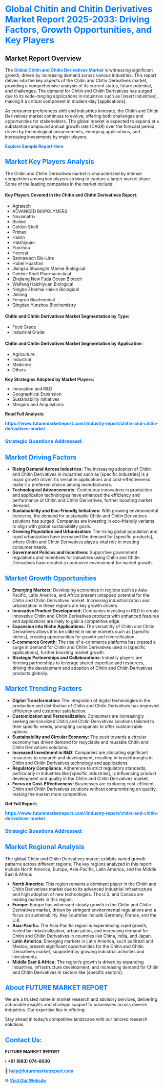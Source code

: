 <h1 style="color: #007BFF;">Global Chitin and Chitin Derivatives Market Report 2025-2033: Driving Factors, Growth Opportunities, and Key Players</h1>

<section id="overview">
<h2>Market Report Overview</h2>
<p>The <a href="https://www.futuremarketreport.com//industry-report/chitin-and-chitin-derivatives-market" style="color: #007BFF; text-decoration: none;"><strong>Global Chitin and Chitin Derivatives Market</strong></a> is witnessing significant growth, driven by increasing demand across various industries. This report delves into the key aspects of the Chitin and Chitin Derivatives market, providing a comprehensive analysis of its current status, future potential, and challenges. The demand for Chitin and Chitin Derivatives has surged due to its wide-ranging applications in industries such as [insert industries], making it a critical component in modern-day [applications].</p>
<p>As consumer preferences shift and industries innovate, the Chitin and Chitin Derivatives market continues to evolve, offering both challenges and opportunities for stakeholders. The global market is expected to expand at a substantial compound annual growth rate (CAGR) over the forecast period, driven by technological advancements, emerging applications, and increasing investments by major players.</p>
</section>

<section id="overview">
<p><a href="https://www.futuremarketreport.com//request-sample/reportId=91163" style="color: #007BFF; text-decoration: none;"><strong>Explore Sample Report Here</strong></a></p>
</section>

<section id="key-players">
<h2 style="color: #007BFF;">Market Key Players Analysis</h2>
<p>The Chitin and Chitin Derivatives market is characterized by intense competition among key players striving to capture a larger market share. Some of the leading companies in the market include:</p>
<h4>Key Players Covered in the Chitin and Chitin Derivatives Report:</h4>
<ul><li>Agratech</li><li>ADVANCED BIOPOLYMERS</li><li>Novamatrix</li><li>Bioline</li><li>Golden Shell</li><li>Primex</li><li>Haixin</li><li>Haizhiyuan</li><li>Yunzhou</li><li>Hecreat</li><li>Bannawach Bio-Line</li><li>Hubei Huashan</li><li>Jiangsu Shuanglin Marine Biological</li><li>Golden-Shell Pharmaceutical</li><li>Zhejiang New Fuda Ocean Biotech</li><li>Weifang Haizhiyuan Biological</li><li>Ningbo Zhenhai Haixin Biological</li><li>Jinlong</li><li>Fengrun Biochemical</li><li>Qingdao Yunzhou Biochemistry</li></ul>
<h4>Chitin and Chitin Derivatives Market Segmentation by Type:</h4>
<ul><li>Food Grade</li><li>Industrial Grade</li></ul>

<h4>Chitin and Chitin Derivatives Market Segmentation by Application:</h4>
<ul><li>Agriculture</li><li>Industrial</li><li>Medicine</li><li>Others</li></ul>
<p><strong>Key Strategies Adopted by Market Players:</strong></p>
<ul>
<li>Innovation and R&D</li>
<li>Geographical Expansion</li>
<li>Sustainability Initiatives</li>
<li>Mergers and Acquisitions</li>
</ul>
</section>

<section>
<p><strong>Read Full Analysis: </strong></p><a href="https://www.futuremarketreport.com//industry-report/chitin-and-chitin-derivatives-market" style="color: #007BFF; text-decoration: none;"><strong>https://www.futuremarketreport.com//industry-report/chitin-and-chitin-derivatives-market</strong></a>
<h3 style="color: #007BFF;">Strategic Questions Addressed:</h3>
</section>

<section id="driving-factors">
<h2 style="color: #007BFF;">Market Driving Factors</h2>
<ul>
<li><strong>Rising Demand Across Industries:</strong> The increasing adoption of Chitin and Chitin Derivatives in industries such as [specific industries] is a major growth driver. Its versatile applications and cost-effectiveness make it a preferred choice among manufacturers.</li>
<li><strong>Technological Advancements:</strong> Continuous innovations in production and application technologies have enhanced the efficiency and performance of Chitin and Chitin Derivatives, further boosting market demand.</li>
<li><strong>Sustainability and Eco-Friendly Initiatives:</strong> With growing environmental concerns, the demand for sustainable Chitin and Chitin Derivatives solutions has surged. Companies are investing in eco-friendly variants to align with global sustainability goals.</li>
<li><strong>Growing Population and Urbanization:</strong> The rising global population and rapid urbanization have increased the demand for [specific products], where Chitin and Chitin Derivatives plays a vital role in meeting consumer needs.</li>
<li><strong>Government Policies and Incentives:</strong> Supportive government regulations and incentives for industries using Chitin and Chitin Derivatives have created a conducive environment for market growth.</li>
</ul>
</section>

<section id="growth-opportunities">
<h2 style="color: #007BFF;">Market Growth Opportunities</h2>
<ul>
<li><strong>Emerging Markets:</strong> Developing economies in regions such as Asia-Pacific, Latin America, and Africa present untapped potential for the Chitin and Chitin Derivatives market. Increasing industrialization and urbanization in these regions are key growth drivers.</li>
<li><strong>Innovative Product Development:</strong> Companies investing in R&D to create innovative Chitin and Chitin Derivatives products with enhanced features and applications are likely to gain a competitive edge.</li>
<li><strong>Expansion into Niche Applications:</strong> The versatility of Chitin and Chitin Derivatives allows it to be utilized in niche markets such as [specific niches], creating opportunities for growth and diversification.</li>
<li><strong>E-commerce Growth:</strong> The rise of e-commerce platforms has created a surge in demand for Chitin and Chitin Derivatives used in [specific applications], further boosting market growth.</li>
<li><strong>Strategic Partnerships and Collaborations:</strong> Industry players are forming partnerships to leverage shared expertise and resources, driving the development and adoption of Chitin and Chitin Derivatives products globally.</li>
</ul>
</section>

<section id="trending-factors">
<h2 style="color: #007BFF;">Market Trending Factors</h2>
<ul>
<li><strong>Digital Transformation:</strong> The integration of digital technologies in the production and distribution of Chitin and Chitin Derivatives has improved efficiency and customer satisfaction.</li>
<li><strong>Customization and Personalization:</strong> Consumers are increasingly seeking personalized Chitin and Chitin Derivatives solutions tailored to their specific needs, prompting companies to offer customizable options.</li>
<li><strong>Sustainability and Circular Economy:</strong> The push towards a circular economy has driven demand for recyclable and reusable Chitin and Chitin Derivatives solutions.</li>
<li><strong>Increased Investment in R&D:</strong> Companies are allocating significant resources to research and development, resulting in breakthroughs in Chitin and Chitin Derivatives technology and applications.</li>
<li><strong>Regulatory Compliance:</strong> Adherence to strict regulatory standards, particularly in industries like [specific industries], is influencing product development and quality in the Chitin and Chitin Derivatives market.</li>
<li><strong>Focus on Cost-Effectiveness:</strong> Businesses are exploring cost-efficient Chitin and Chitin Derivatives solutions without compromising on quality, making the market more competitive.</li>
</ul>
</section>

<section>
<p><strong>Get Full Report: </strong></p><a href="https://www.futuremarketreport.com//industry-report/chitin-and-chitin-derivatives-market" style="color: #007BFF; text-decoration: none;"><strong>https://www.futuremarketreport.com//industry-report/chitin-and-chitin-derivatives-market</strong></a>
<h3 style="color: #007BFF;">Strategic Questions Addressed:</h3>
</section>


<section id="regional-analysis">
<h2 style="color: #007BFF;">Market Regional Analysis</h2>
<p>The global Chitin and Chitin Derivatives market exhibits varied growth patterns across different regions. The key regions analyzed in this report include North America, Europe, Asia-Pacific, Latin America, and the Middle East & Africa:</p>
<ul>
<li><strong>North America:</strong> This region remains a dominant player in the Chitin and Chitin Derivatives market due to its advanced industrial infrastructure and high adoption of new technologies. The U.S. and Canada are leading markets in this region.</li>
<li><strong>Europe:</strong> Europe has witnessed steady growth in the Chitin and Chitin Derivatives market, driven by stringent environmental regulations and a focus on sustainability. Key countries include Germany, France, and the U.K.</li>
<li><strong>Asia-Pacific:</strong> The Asia-Pacific region is experiencing rapid growth, fueled by industrialization, urbanization, and increasing demand for Chitin and Chitin Derivatives in countries like China, India, and Japan.</li>
<li><strong>Latin America:</strong> Emerging markets in Latin America, such as Brazil and Mexico, present significant opportunities for the Chitin and Chitin Derivatives market, supported by growing industrial activities and investments.</li>
<li><strong>Middle East & Africa:</strong> The region’s growth is driven by expanding industries, infrastructure development, and increasing demand for Chitin and Chitin Derivatives in sectors like [specific sectors].</li>
</ul>
</section>

<footer>
<h2 style="color: #007BFF;">About FUTURE MARKET REPORT</h2>
<p>We are a trusted name in market research and advisory services, delivering actionable insights and strategic support to businesses across diverse industries. Our expertise lies in offering:</p>

<p>Stay ahead in today’s competitive landscape with our tailored research solutions.</p>

<h2 style="color: #007BFF;">Contact Us:</h2>
<p><strong>FUTURE MARKET REPORT</strong></p>
<p>📞 <strong>+91 (883) 074-8030</strong></p>
<p>📧 <strong><a href="mailto:help@futuremarketreport.com" style="color: #007BFF;">help@futuremarketreport.com</a></strong></p>
<p>🌐 <strong><a href="https://www.futuremarketreport.com/" style="color: #007BFF;">Visit Our Website</a></strong></p>
</footer>